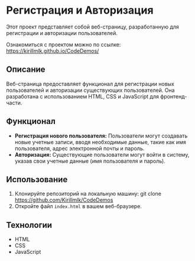 # Регистрация и Авторизация

Этот проект представляет собой веб-страницу, разработанную для регистрации и авторизации пользователей.

Ознакомиться с проектом можно по ссылке:
https://kirillmlk.github.io/CodeDemos/

## Описание

Веб-страница предоставляет функционал для регистрации новых пользователей и авторизации существующих пользователей. Она разработана с использованием HTML, CSS и JavaScript для фронтенд-части.

## Функционал

- **Регистрация нового пользователя:** Пользователи могут создавать новые учетные записи, вводя необходимые данные, такие как имя пользователя, адрес электронной почты и пароль.
- **Авторизация:** Существующие пользователи могут войти в систему, указав свои учетные данные (имя пользователя и пароль).


## Использование

1. Клонируйте репозиторий на локальную машину:
   git clone https://github.com/Kirillmlk/CodeDemos
2. Откройте файл `index.html` в вашем веб-браузере.

## Технологии

- HTML
- CSS
- JavaScript
